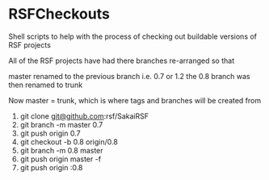 RSFCheckouts
============

Shell scripts to help with the process of checking out buildable versions of RSF projects

All of the RSF projects have had there branches re-arranged so that 

master renamed to the previous branch i.e. 0.7 or 1.2
the 0.8 branch was then renamed to trunk

Now master = trunk, which is where tags and branches will be created from

1. git clone git@github.com:rsf/SakaiRSF
2. git branch -m master 0.7
3. git push origin 0.7
4. git checkout -b 0.8 origin/0.8
5. git branch -m 0.8 master
6. git push origin master -f
7. git push origin :0.8
